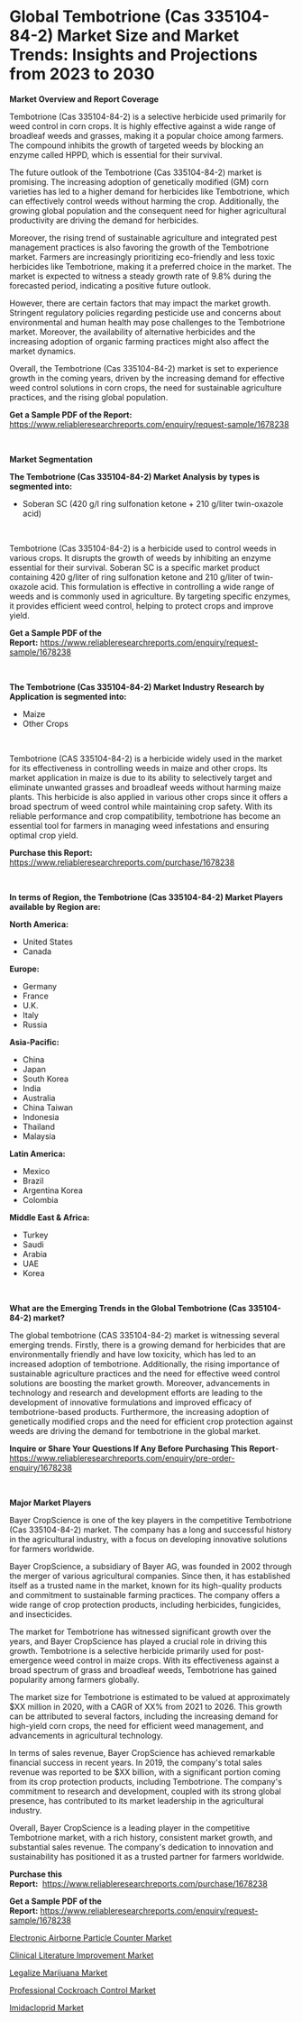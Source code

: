 <p><h1>Global Tembotrione (Cas 335104-84-2) Market Size and Market Trends: Insights and Projections from 2023 to 2030</h1></p><p><strong>Market Overview and Report Coverage</strong></p>
<p><p>Tembotrione (Cas 335104-84-2) is a selective herbicide used primarily for weed control in corn crops. It is highly effective against a wide range of broadleaf weeds and grasses, making it a popular choice among farmers. The compound inhibits the growth of targeted weeds by blocking an enzyme called HPPD, which is essential for their survival.</p><p>The future outlook of the Tembotrione (Cas 335104-84-2) market is promising. The increasing adoption of genetically modified (GM) corn varieties has led to a higher demand for herbicides like Tembotrione, which can effectively control weeds without harming the crop. Additionally, the growing global population and the consequent need for higher agricultural productivity are driving the demand for herbicides. </p><p>Moreover, the rising trend of sustainable agriculture and integrated pest management practices is also favoring the growth of the Tembotrione market. Farmers are increasingly prioritizing eco-friendly and less toxic herbicides like Tembotrione, making it a preferred choice in the market. The market is expected to witness a steady growth rate of 9.8% during the forecasted period, indicating a positive future outlook.</p><p>However, there are certain factors that may impact the market growth. Stringent regulatory policies regarding pesticide use and concerns about environmental and human health may pose challenges to the Tembotrione market. Moreover, the availability of alternative herbicides and the increasing adoption of organic farming practices might also affect the market dynamics.</p><p>Overall, the Tembotrione (Cas 335104-84-2) market is set to experience growth in the coming years, driven by the increasing demand for effective weed control solutions in corn crops, the need for sustainable agriculture practices, and the rising global population.</p></p>
<p><strong>Get a Sample PDF of the Report:</strong> <a href="https://www.reliableresearchreports.com/enquiry/request-sample/1678238">https://www.reliableresearchreports.com/enquiry/request-sample/1678238</a></p>
<p>&nbsp;</p>
<p><strong>Market Segmentation</strong></p>
<p><strong>The Tembotrione (Cas 335104-84-2) Market Analysis by types is segmented into:</strong></p>
<p><ul><li>Soberan SC (420 g/l ring sulfonation ketone + 210 g/liter twin-oxazole acid)</li></ul></p>
<p>&nbsp;</p>
<p><p>Tembotrione (Cas 335104-84-2) is a herbicide used to control weeds in various crops. It disrupts the growth of weeds by inhibiting an enzyme essential for their survival. Soberan SC is a specific market product containing 420 g/liter of ring sulfonation ketone and 210 g/liter of twin-oxazole acid. This formulation is effective in controlling a wide range of weeds and is commonly used in agriculture. By targeting specific enzymes, it provides efficient weed control, helping to protect crops and improve yield.</p></p>
<p><strong>Get a Sample PDF of the Report:</strong>&nbsp;<a href="https://www.reliableresearchreports.com/enquiry/request-sample/1678238">https://www.reliableresearchreports.com/enquiry/request-sample/1678238</a></p>
<p>&nbsp;</p>
<p><strong>The Tembotrione (Cas 335104-84-2) Market Industry Research by Application is segmented into:</strong></p>
<p><ul><li>Maize</li><li>Other Crops</li></ul></p>
<p>&nbsp;</p>
<p><p>Tembotrione (CAS 335104-84-2) is a herbicide widely used in the market for its effectiveness in controlling weeds in maize and other crops. Its market application in maize is due to its ability to selectively target and eliminate unwanted grasses and broadleaf weeds without harming maize plants. This herbicide is also applied in various other crops since it offers a broad spectrum of weed control while maintaining crop safety. With its reliable performance and crop compatibility, tembotrione has become an essential tool for farmers in managing weed infestations and ensuring optimal crop yield.</p></p>
<p><strong>Purchase this Report:</strong>&nbsp; <a href="https://www.reliableresearchreports.com/purchase/1678238">https://www.reliableresearchreports.com/purchase/1678238</a></p>
<p>&nbsp;</p>
<p><strong>In terms of Region, the Tembotrione (Cas 335104-84-2) Market Players available by Region are:</strong></p>
<p>
    <p> <strong> North America: </strong>
        <ul>
            <li>United States</li>
            <li>Canada</li>
        </ul>
        </p> 
    <p> <strong> Europe: </strong>
        <ul>
            <li>Germany</li>
            <li>France</li>
            <li>U.K.</li>
            <li>Italy</li>
            <li>Russia</li>
        </ul>
        </p> 
    <p> <strong> Asia-Pacific: </strong>
        <ul>
            <li>China</li>
            <li>Japan</li>
            <li>South Korea</li>
            <li>India</li>
            <li>Australia</li>
            <li>China Taiwan</li>
            <li>Indonesia</li>
            <li>Thailand</li>
            <li>Malaysia</li>
        </ul>
        </p> 
    <p> <strong> Latin America: </strong>
        <ul>
            <li>Mexico</li>
            <li>Brazil</li>
            <li>Argentina Korea</li>
            <li>Colombia</li>
        </ul>
        </p> 
    <p> <strong> Middle East & Africa: </strong>
        <ul>
            <li>Turkey</li>
            <li>Saudi</li>
            <li>Arabia</li>
            <li>UAE</li>
            <li>Korea</li>
        </ul>
    </p>
    </p>
<p>&nbsp;</p>
<p><strong>What are the Emerging Trends in the Global Tembotrione (Cas 335104-84-2) market?</strong></p>
<p><p>The global tembotrione (CAS 335104-84-2) market is witnessing several emerging trends. Firstly, there is a growing demand for herbicides that are environmentally friendly and have low toxicity, which has led to an increased adoption of tembotrione. Additionally, the rising importance of sustainable agriculture practices and the need for effective weed control solutions are boosting the market growth. Moreover, advancements in technology and research and development efforts are leading to the development of innovative formulations and improved efficacy of tembotrione-based products. Furthermore, the increasing adoption of genetically modified crops and the need for efficient crop protection against weeds are driving the demand for tembotrione in the global market.</p></p>
<p><strong>Inquire or Share Your Questions If Any Before Purchasing This Report</strong>- <a href="https://www.reliableresearchreports.com/enquiry/pre-order-enquiry/1678238">https://www.reliableresearchreports.com/enquiry/pre-order-enquiry/1678238</a></p>
<p>&nbsp;</p>
<p><strong>Major Market Players</strong></p>
<p><p>Bayer CropScience is one of the key players in the competitive Tembotrione (Cas 335104-84-2) market. The company has a long and successful history in the agricultural industry, with a focus on developing innovative solutions for farmers worldwide. </p><p>Bayer CropScience, a subsidiary of Bayer AG, was founded in 2002 through the merger of various agricultural companies. Since then, it has established itself as a trusted name in the market, known for its high-quality products and commitment to sustainable farming practices. The company offers a wide range of crop protection products, including herbicides, fungicides, and insecticides.</p><p>The market for Tembotrione has witnessed significant growth over the years, and Bayer CropScience has played a crucial role in driving this growth. Tembotrione is a selective herbicide primarily used for post-emergence weed control in maize crops. With its effectiveness against a broad spectrum of grass and broadleaf weeds, Tembotrione has gained popularity among farmers globally.</p><p>The market size for Tembotrione is estimated to be valued at approximately $XX million in 2020, with a CAGR of XX% from 2021 to 2026. This growth can be attributed to several factors, including the increasing demand for high-yield corn crops, the need for efficient weed management, and advancements in agricultural technology.</p><p>In terms of sales revenue, Bayer CropScience has achieved remarkable financial success in recent years. In 2019, the company's total sales revenue was reported to be $XX billion, with a significant portion coming from its crop protection products, including Tembotrione. The company's commitment to research and development, coupled with its strong global presence, has contributed to its market leadership in the agricultural industry.</p><p>Overall, Bayer CropScience is a leading player in the competitive Tembotrione market, with a rich history, consistent market growth, and substantial sales revenue. The company's dedication to innovation and sustainability has positioned it as a trusted partner for farmers worldwide.</p></p>
<p><strong>Purchase this Report:</strong>&nbsp;&nbsp;<a href="https://www.reliableresearchreports.com/purchase/1678238">https://www.reliableresearchreports.com/purchase/1678238</a></p>
<p></p>
<p><strong>Get a Sample PDF of the Report:</strong>&nbsp;<a href="https://www.reliableresearchreports.com/enquiry/request-sample/1678238">https://www.reliableresearchreports.com/enquiry/request-sample/1678238</a></p>
<p><p><a href="https://medium.com/@half.skull.am/electronic-airborne-particle-counter-market-furnishes-information-on-market-share-market-trends-421fde283113">Electronic Airborne Particle Counter Market</a></p><p><a href="https://www.linkedin.com/pulse/clinical-literature-improvement-market-size-growth-forecast/">Clinical Literature Improvement Market</a></p><p><a href="https://www.linkedin.com/pulse/legalize-marijuana-market-insights-players-forecast-till/">Legalize Marijuana Market</a></p><p><a href="https://github.com/abdelrhmankishk22/Market-Research-Report-List-1/blob/main/professional-cockroach-control-market.md">Professional Cockroach Control Market</a></p><p><a href="https://github.com/mahnoor2003/Market-Research-Report-List-1/blob/main/imidacloprid-market.md">Imidacloprid Market</a></p></p>